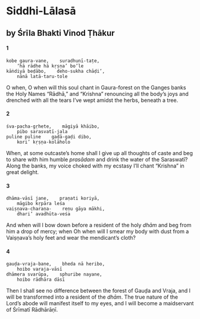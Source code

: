 # Siddhi-Lālasā

## by Śrīla Bhakti Vinod Ṭhākur

#### 1

    kobe gaura-vane,    suradhunī-taṭe,
        ‘hā rādhe hā kṛṣṇa’ bo’le
    kāṅdiyā beḍābo,    deho-sukha chāḍi’,
        nānā latā-taru-tole

O when, O when will this soul chant in Gaura-forest on the Ganges banks the Holy Names “Rādhā,” and “Krishna” renouncing all the body’s joys and drenched with all the tears I’ve wept amidst the herbs, beneath a tree.

#### 2

    śva-pacha-gṛhete,    māgiyā khāibo,
        pibo sarasvatī-jala
    puline puline    gaḍā-gaḍi dibo,
        kori’ kṛṣṇa-kolāholo

When, at some outcaste’s home shall I give up all thoughts of caste and beg to share with him humble *prasādam* and drink the water of the Saraswatī? Along the banks, my voice choked with my ecstasy I’ll chant “Krishna” in great delight.

#### 3

    dhāma-vāsī jane,    praṇati koriyā,
        māgibo kṛpāra leśa
    vaiṣṇava-charaṇa-    reṇu gāya mākhi,
        dhari’ avadhūta-veśa

And when will I bow down before a resident of the holy *dhām* and beg from him a drop of mercy; when Oh when will I smear my body with dust from a Vaiṣṇava’s holy feet and wear the mendicant’s cloth?

#### 4

    gauḍa-vraja-bane,    bheda nā heribo,
        hoibo varaja-vāsī
    dhāmera svarūpa,    sphuribe nayane,
        hoibo rādhāra dāsī

Then I shall see no difference between the forest of Gauḍa and Vraja, and I will be transformed into a resident of the *dhām*. The true nature of the Lord’s abode will manifest itself to my eyes, and I will become a maidservant of Śrīmatī Rādhārāṇī.


